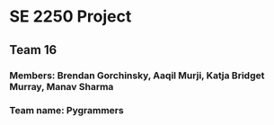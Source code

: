 # SE 2250 Project
## Team 16
### Members: Brendan Gorchinsky, Aaqil Murji, Katja Bridget Murray, Manav Sharma
### Team name: Pygrammers 
